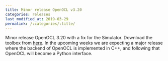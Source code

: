 ```yaml
---
title: Minor release OpenOCL v3.20
categories: releases
last_modified_at: 2019-03-29
permalink: /:categories/:title/
---
```


Minor release OpenOCL 3.20 with a fix for the Simulator. Download the toolbox from [here](/get-started/). 
In the upcoming weeks we are expecting a major release where the backend of OpenOCL is implemented in C++, and following that OpenOCL will become a Python interface.
